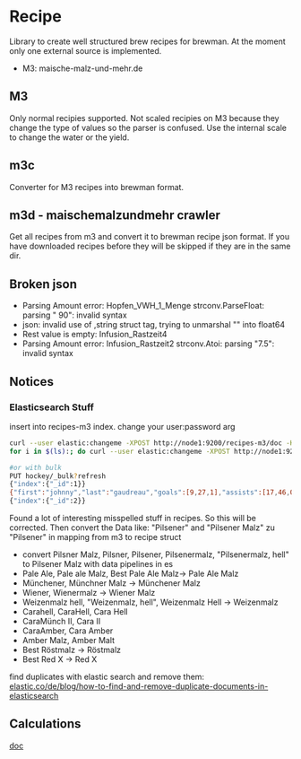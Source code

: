 # Recipe

Library to create well structured brew recipes for brewman.
At the moment only one external source is implemented.

- M3: maische-malz-und-mehr.de

## M3

Only normal recipies supported. Not scaled recipies on M3 because they change the type of values so the parser is confused.
Use the internal scale to change the water or the yield.

## m3c

Converter for M3 recipes into brewman format.

## m3d - maischemalzundmehr crawler

Get all recipes from m3 and convert it to brewman recipe json format. If you have downloaded recipes before they will be skipped if they are in the same dir.

## Broken json

- Parsing Amount error: Hopfen_VWH_1_Menge strconv.ParseFloat: parsing " 90": invalid syntax
- json: invalid use of ,string struct tag, trying to unmarshal "" into float64
- Rest value is empty: Infusion_Rastzeit4
- Parsing Amount error: Infusion_Rastzeit2 strconv.Atoi: parsing "7.5": invalid syntax

## Notices

### Elasticsearch Stuff

insert into recipes-m3 index. change your user:password arg

```bash
curl --user elastic:changeme -XPOST http://node1:9200/recipes-m3/doc -H "Content-Type: application/json" -d @400_Meraner_Weizen.json
for i in $(ls):; do curl --user elastic:changeme -XPOST http://node1:9200/recipes-m3/doc -H "Content-Type: application/json" -d @$i; done

#or with bulk
PUT hockey/_bulk?refresh
{"index":{"_id":1}}
{"first":"johnny","last":"gaudreau","goals":[9,27,1],"assists":[17,46,0],"gp":[26,82,1],"born":"1993/08/13"}
{"index":{"_id":2}}
```

Found a lot of interesting misspelled stuff in recipes. So this will be corrected.
Then convert the Data like: "Pilsener" and "Pilsener Malz" zu "Pilsener" in mapping from m3 to recipe struct

- convert Pilsner Malz, Pilsner, Pilsener, Pilsenermalz, "Pilsenermalz, hell" to Pilsener Malz with data pipelines in es
- Pale Ale, Pale ale Malz, Best Pale Ale Malz-> Pale Ale Malz
- Münchener, Münchner Malz -> Münchener Malz
- Wiener, Wienermalz -> Wiener Malz
- Weizenmalz hell, "Weizenmalz, hell", Weizenmalz Hell -> Weizenmalz
- Carahell, CaraHell, Cara Hell
- CaraMünch II, Cara II
- CaraAmber, Cara Amber
- Amber Malz, Amber Malt
- Best Röstmalz -> Röstmalz
- Best Red X -> Red X

find duplicates with elastic search and remove them: [elastic.co/de/blog/how-to-find-and-remove-duplicate-documents-in-elasticsearch](remove-duplicates-es)

## Calculations

[doc](http://www.mathe-fuer-hobbybrauer.de/bierrezepte/)
